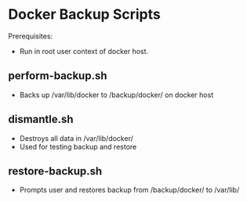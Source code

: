 # Docker Backup Scripts

Prerequisites: 
- Run in root user context of docker host.

## perform-backup.sh
- Backs up /var/lib/docker to /backup/docker/ on docker host

## dismantle.sh
- Destroys all data in /var/lib/docker/
- Used for testing backup and restore

## restore-backup.sh
- Prompts user and restores backup from /backup/docker/ to /var/lib/
